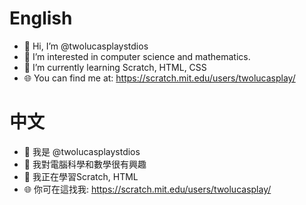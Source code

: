 # English
- 👋 Hi, I’m @twolucasplaystdios
- 👀 I’m interested in computer science and mathematics.
- 🌱 I’m currently learning Scratch, HTML, CSS
- 🌐 You can find me at: https://scratch.mit.edu/users/twolucasplay/
# 中文
- 👋 我是 @twolucasplaystdios
- 👀 我對電腦科學和數學很有興趣
- 🌱 我正在學習Scratch, HTML
- 🌐 你可在這找我: https://scratch.mit.edu/users/twolucasplay/

<!---
twolucasplaystdios/twolucasplaystdios is a ✨ special ✨ repository because its `README.md` (this file) appears on your GitHub profile.
You can click the Preview link to take a look at your changes.
--->
